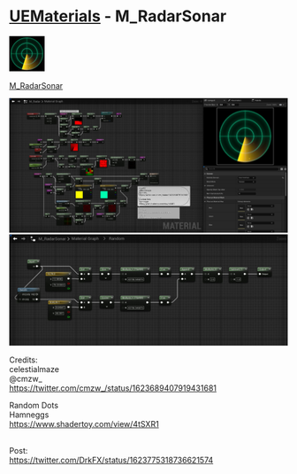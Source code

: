 # <a href="..">UEMaterials</a> - M_RadarSonar
<img src="M_RadarSonar_00.jpeg" width="64px" /><br/>

<a href="../M_RadarSonar.uasset">M_RadarSonar</a><br/>

<img src="M_RadarSonar_01.jpeg" width="640px" /><br/>
<img src="M_RadarSonar_02.jpeg" width="640px" /><br/>

Credits:<br/>
celestialmaze<br/>
@cmzw_<br/>
<a href="https://twitter.com/cmzw_/status/1623689407919431681">https://twitter.com/cmzw_/status/1623689407919431681</a><br/>

Random Dots<br/>
Hamneggs<br/>
<a href="https://www.shadertoy.com/view/4tSXR1">https://www.shadertoy.com/view/4tSXR1</a><br/>

<br/>
Post:<br/>
<a href="https://twitter.com/DrkFX/status/1623775318736621574">https://twitter.com/DrkFX/status/1623775318736621574</a><br/>
